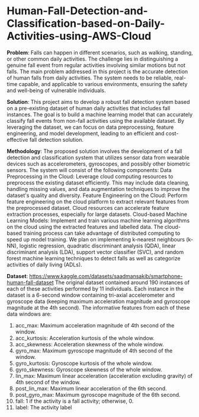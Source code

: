 # Human-Fall-Detection-and-Classification-based-on-Daily-Activities-using-AWS-Cloud
**Problem**:
Falls can happen in different scenarios, such as walking, standing, or other common
daily activities. The challenge lies in distinguishing a genuine fall event from regular activities
involving similar motions but not falls. The main problem addressed in this project
is the accurate detection of human falls from daily activities. The system needs to be reliable,
real-time capable, and applicable to various environments, ensuring the safety and well-being of
vulnerable individuals.

**Solution**:
This project aims to develop a robust fall detection system based on a pre-existing dataset of
human daily activities that includes fall instances. The goal is to build a machine learning model
that can accurately classify fall events from non-fall activities using the available dataset. By
leveraging the dataset, we can focus on data preprocessing, feature engineering, and model
development, leading to an efficient and cost-effective fall detection solution.


**Methodology**:
The proposed solution involves the development of a fall detection and classification system that
utilizes sensor data from wearable devices such as accelerometers, gyroscopes, and possibly
other biometric sensors. The system will consist of the following components:
Data Preprocessing in the Cloud: Leverage cloud computing resources to preprocess the existing
dataset efficiently. This may include data cleaning, handling missing values, and data
augmentation techniques to improve the dataset's quality and diversity.
Feature Engineering on the Cloud: Perform feature engineering on the cloud platform to extract
relevant features from the preprocessed dataset. Cloud resources can accelerate feature extraction
processes, especially for large datasets.
Cloud-based Machine Learning Models: Implement and train various machine learning
algorithms on the cloud using the extracted features and labelled data. The cloud-based training
process can take advantage of distributed computing to speed up model training. We plan on
implementing k-nearest neighbours (k-NN), logistic regression, quadratic discriminant analysis
(QDA), linear discriminant analysis (LDA), support vector classifier (SVC), and random forest
machine learning techniques to detect falls as well as categorize activities of daily living (ADLs).


**Dataset**:
https://www.kaggle.com/datasets/saadmansakib/smartphone-human-fall-dataset
The original dataset contained around 190 instances of each of these activities performed by 11
individuals. Each instance in the dataset is a 6-second window containing tri-axial accelerometer
and gyroscope data (keeping maximum acceleration magnitude and gyroscope magnitude at the
4th second). The informative features from each of these data windows are:
1. acc_max: Maximum acceleration magnitude of 4th second of the window.
2. acc_kurtosis: Acceleration kurtosis of the whole window.
3. acc_skewness: Acceleration skewness of the whole window.
4. gyro_max: Maximum gyroscope magnitude of 4th second of the window.
5. gyro_kurtosis: Gyroscope kurtosis of the whole window.
6. gyro_skewness: Gyroscope skewness of the whole window.
7. lin_max: Maximum linear acceleration (acceleration excluding gravity) of 4th second of
the window.
8. post_lin_max: Maximum linear acceleration of the 6th second.
9. post_gyro_max: Maximum gyroscope magnitude of the 6th second.
10. fall: 1 if the activity is a fall activity; otherwise, 0.
11. label: The activity label
